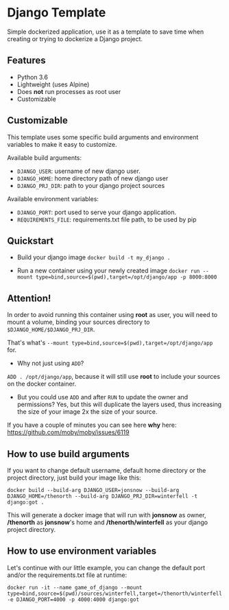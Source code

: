 # Django Template

Simple dockerized application, use it as a template to save time when
creating or trying to dockerize a Django project.

## Features

- Python 3.6
- Lightweight (uses Alpine)
- Does **not** run processes as root user
- Customizable


## Customizable

This template uses some specific build arguments and environment variables to
make it easy to customize.

Available build arguments:

- `DJANGO_USER`: username of new django user.
- `DJANGO_HOME`: home directory path of new django user
- `DJANGO_PRJ_DIR`: path to your django project sources

Available environment variables:

- `DJANGO_PORT`: port used to serve your django application.
- `REQUIREMENTS_FILE`: requirements.txt file path, to be used by pip 


## Quickstart

- Build your django image
`docker build -t my_django .`

- Run a new container using your newly created image
`docker run --mount type=bind,source=$(pwd),target=/opt/django/app -p 8000:8000`


## Attention!

In order to avoid running this container using **root** as user, you will need 
to mount a volume, binding your sources directory to `$DJANGO_HOME/$DJANGO_PRJ_DIR`.

That's what's `--mount type=bind,source=$(pwd),target=/opt/django/app` for.


- Why not just using `ADD`? 

`ADD . /opt/django/app`, because it will still use **root** to include your 
sources on the docker container.


- But you could use `ADD` and after `RUN` to update the owner and permissions?
Yes, but this will duplicate the layers used, thus increasing the size of your
image 2x the size of your source.

If you have a couple of minutes you can see here **why** here:
https://github.com/moby/moby/issues/6119



## How to use build arguments

If you want to change default username, default home directory or the project 
directory, just build your image like this:

`docker build --build-arg DJANGO_USER=jonsnow --build-arg DJANGO_HOME=/thenorth --build-arg DJANGO_PRJ_DIR=winterfell -t django:got .`

This will generate a docker image that will run with **jonsnow** as owner, 
**/thenorth** as **jonsnow**'s home and **/thenorth/winterfell** as your django 
project directory. 


## How to use environment variables

Let's continue with our little example, you can change the default port and/or
the requirements.txt file at runtime:

`docker run -it --name game_of_django --mount type=bind,source=$(pwd)/sources/winterfell,target=/thenorth/winterfell -e DJANGO_PORT=4000 -p 4000:4000 django:got`

